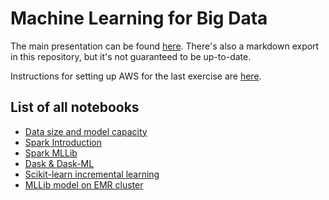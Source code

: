 # Machine Learning for Big Data

The main presentation can be found [here](https://paper.dropbox.com/doc/Machine-Learning-for-Big-Data--AzHLzwLY46w49jtiNSOb~_6ZAQ-7bJT1ol8V5VTYJzjfuBrS). There's also a markdown export in this repository, but it's not guaranteed to be up-to-date.

Instructions for setting up AWS for the last exercise are [here](https://paper.dropbox.com/doc/ML-for-Big-Data-preparation--AzFuLVt64sLM48Rd6pzSwwL3AQ-MBBnb5SpzREtEcDMdg8GY).


## List of all notebooks
- [Data size and model capacity](https://colab.research.google.com/drive/1mX9OJd7fCa2eGJN4A4xYkdE-USqYyKr0)
- [Spark Introduction](https://colab.research.google.com/drive/1gF_v3p_KyArAfiimqhpJ09ySTpDDtlzs)
- [Spark MLLib](https://colab.research.google.com/drive/1Wgz1sXd0dBpCgFRN3LmzF4Yhay--y_ji)
- [Dask & Dask-ML](https://colab.research.google.com/drive/1P19JculqNRAZgX7tsRdMAmUMlJZ4hkAS)
- [Scikit-learn incremental learning](https://colab.research.google.com/drive/1XsYH9wfTJDjMmwlpbdg5HrjFnkKJ3mft#scrollTo=94i_3y36Qe71)
- [MLLib model on EMR cluster](https://colab.research.google.com/drive/1IUBJ9fORNofsIPm31kbuOTlUYSnOjiz-)
